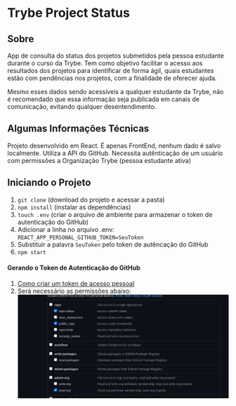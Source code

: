 # Trybe Project Status

## Sobre

App de consulta do status dos projetos submetidos pela pessoa estudante durante o curso da Trybe. Tem como objetivo facilitar o acesso aos resultados dos projetos para identificar de forma ágil, quais estudantes estão com pendências nos projetos, com a finalidade de oferecer ajuda.

Mesmo esses dados sendo acessíveis a qualquer estudante da Trybe, não é recomendado que essa informação seja publicada em canais de comunicação, evitando qualquer desentendimento.

## Algumas Informações Técnicas

Projeto desenvolvido em React.
É apenas FrontEnd, nenhum dado é salvo localmente.
Utiliza a API do GitHub.
Necessita autênticação de um usuário com permissões a Organização Trybe (pessoa estudante ativa)

## Iniciando o Projeto

1. `git clone` (download do projeto e acessar a pasta)
2. `npm install` (instalar as dependências)
3. `touch .env` (criar o arquivo de ambiente para armazenar o token de autenticaçâo do GitHub)
4. Adicionar a linha no arquivo .env: `REACT_APP_PERSONAL_GITHUB_TOKEN=SeuToken`
5. Substituir a palavra `SeuToken` pelo token de autêncação do GitHub
6. `npm start`

#### Gerando o Token de Autenticação do GitHub

1. [Como criar um token de acesso pessoal](https://docs.github.com/pt/github/authenticating-to-github/creating-a-personal-access-token#:~:text=Na%20barra%20lateral%20esquerda%2C%20clique%20em%20tokens%20de%20acesso%20pessoal,quais%20deseja%20conceder%20esse%20token.)
2. Será necessário as permissões abaixo:
   ![](./images/github_permissions.png)
